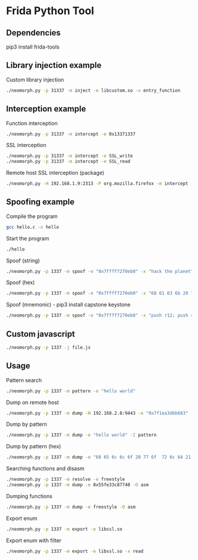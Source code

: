 # Frida Python Tool



## Dependencies
pip3 install frida-tools



## Library injection example
Custom library injection
```sh
./neomorph.py -p 31337 -m inject -e libcustom.so -x entry_function
````



## Interception example
Function interception
```sh
./neomorph.py -p 31337 -m intercept -e 0x13371337
````

SSL interception
```sh
./neomorph.py -p 31337 -m intercept -e SSL_write
./neomorph.py -p 31337 -m intercept -e SSL_read
```

Remote host SSL interception (package)
```sh
./neomorph.py -H 192.168.1.9:2313 -P org.mozilla.firefox -m intercept -e SSL_write -A 1 -s 10240 -O term
```



## Spoofing example
Compile the program
```sh
gcc hello.c -o hello
```
Start the program
```sh
./hello
```
Spoof (string)
```sh
./neomorph.py -p 1337 -m spoof -e "0x7ffff7270eb0" -x "hack the planet"
```
Spoof (hex)
```sh
./neomorph.py -p 1337 -m spoof -e "0x7ffff7270eb0" -x "68 61 63 6b 20 74 68 65  20 70 6c 61 6e 65 74 00"
```

Spoof (mnemonic) - pip3 install capstone keystone
```sh
./neomorph.py -p 1337 -m spoof -e "0x7ffff7270eb0" -x "push r12; push r9; push r10; push rax; pop r12; pop rbx; push rax; mov eax, 0" -I asm -O asm
```



## Custom javascript
```sh
./neomorph.py -p 1337 -j file.js
```



## Usage
Pattern search
```sh
./neomorph.py -p 1337 -m pattern -e "hello world"
```

Dump on remote host
```sh
./neomorph.py -p 1337 -m dump -H 192.168.2.8:9443 -e "0x7f1ea3dbb683"
```

Dump by pattern
```sh
./neomorph.py -p 1337 -m dump -e "hello world" -I pattern
```

Dump by pattern (hex)
```sh
./neomorph.py -p 1337 -m dump -e "68 65 6c 6c 6f 20 77 6f  72 6c 64 21 21 21 21 00"
```

Searching functions and disasm
```sh
./neomorph.py -p 1337 -m resolve -e freestyle
./neomorph.py -p 1337 -m dump -e 0x55fe33c87740 -O asm
```

Dumping functions
```sh
./neomorph.py -p 1337 -m dump -e freestyle -O asm
```

Export enum
```sh
./neomorph.py -p 1337 -m export -e libssl.so
```

Export enum with filter
```sh
./neomorph.py -p 1337 -m export -e libssl.so -x read
```
